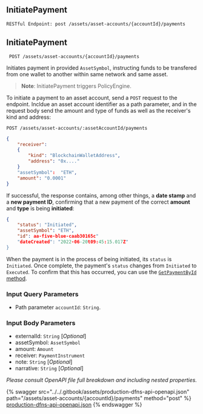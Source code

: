 
## InitiatePayment
`RESTful Endpoint: post /assets/asset-accounts/{accountId}/payments`


## InitiatePayment
` POST /assets/asset-accounts/{accountId}/payments`

Initiates payment in provided `AssetSymbol`, instructing funds to be transfered from one wallet to another within same network and same asset.

> **Note**: InitiatePayment triggers PolicyEngine.

To initiate a payment to an asset account, send a `POST` request to the  endpoint. Incldue an asset account identifier as a path parameter, and in the request body send the amount and type of funds as well as the receiver's kind and address:

```http
POST /assets/asset-accounts/:assetAccountId/payments
```

```json
{
    "receiver": 
    {
        "kind": "BlockchainWalletAddress",
        "address": "0x...."
    }
    "assetSymbol":  "ETH",
    "amount": "0.0001"
}
```

If successful, the response contains, among other things, a **date stamp** and a **new payment ID**, confirming that a new payment of the correct **amount** and **type** is being **initiated**:

```json
{ 
    "status": "Initiated",
    "assetSymbol": "ETH",
    "id": aa-five-blue-caab30165c"
    "dateCreated": "2022-06-20t09:45:15.017Z"
}
```

When the payment is in the process of being initiated, its `status` is `Initiated`. Once complete, the payment's `status` changes from `Initiated` to `Executed`. To confirm that this has occurred, you can use the [`GetPaymentById` method](GetPaymentById.md).



### Input Query Parameters
* Path parameter `accountId`: `String`.  
  

### Input Body Parameters
* externalId: `String` [_Optional_] 
* assetSymbol: `AssetSymbol` 
* amount: `Amount` 
* receiver: `PaymentInstrument` 
* note: `String` [_Optional_] 
* narrative: `String` [_Optional_] 

_Please consult OpenAPI file full breakdown and including nested properties._


{% swagger src="../../.gitbook/assets/production-dfns-api-openapi.json" path="/assets/asset-accounts/{accountId}/payments" method="post" %}
[production-dfns-api-openapi.json](../../.gitbook/assets/production-dfns-api-openapi.json)
{% endswagger %}
